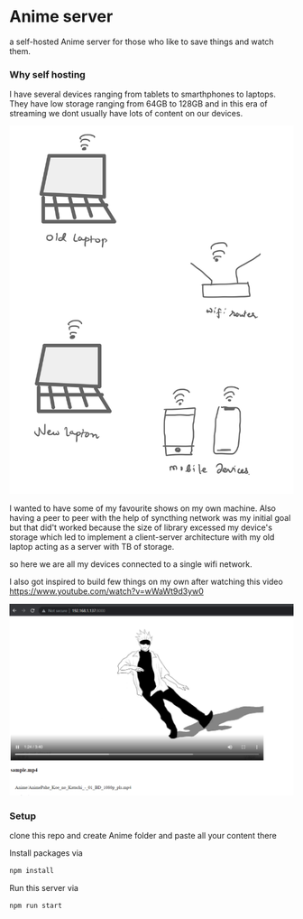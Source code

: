 # Anime server

a self-hosted Anime server for those who like to save things and watch them.

### Why self hosting 

I have several devices ranging from tablets to smarthphones to laptops.
They have low storage ranging from 64GB to 128GB and in this era of streaming
we dont usually have lots of content on our devices.

[![Why Self hosting](./WhySelfHosting-1.jpg)](./WhySelfHosting-1.jpg)


I wanted to have some of my favourite shows on my own machine.
Also having a peer to peer with the help of syncthing network was my initial goal
but that did't worked because the size of library excessed my device's storage which led to implement
a client-server architecture with my old laptop acting as a server with TB of storage.

so here we are all my devices connected to a single wifi network.

I also got inspired to build few things on my own after watching this video
https://www.youtube.com/watch?v=wWaWt9d3yw0


[![UI v1.0](./anime-server.png)](./anime-server.png)

### Setup

clone this repo and create Anime folder and paste all your content there


Install packages via 

```bash
npm install 
```

Run this server via

```bash
npm run start
```



